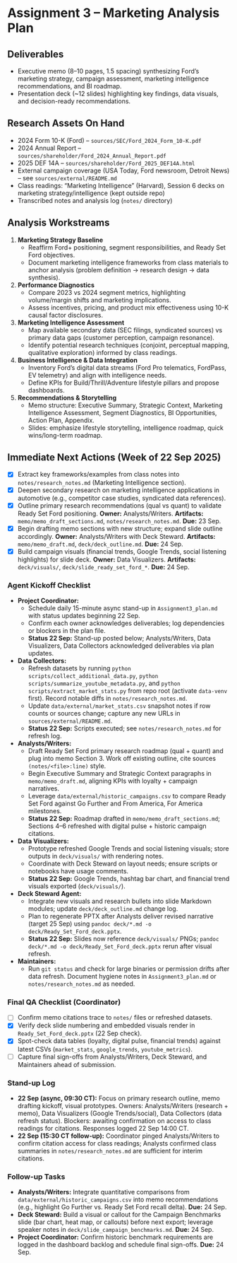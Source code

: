 # Assignment 3 – Marketing Analysis Plan

## Deliverables
- Executive memo (8–10 pages, 1.5 spacing) synthesizing Ford’s marketing strategy, campaign assessment, marketing intelligence recommendations, and BI roadmap.
- Presentation deck (~12 slides) highlighting key findings, data visuals, and decision-ready recommendations.

## Research Assets On Hand
- 2024 Form 10-K (Ford) – `sources/SEC/Ford_2024_Form_10-K.pdf`
- 2024 Annual Report – `sources/shareholder/Ford_2024_Annual_Report.pdf`
- 2025 DEF 14A – `sources/shareholder/Ford_2025_DEF14A.html`
- External campaign coverage (USA Today, Ford newsroom, Detroit News) – see `sources/external/README.md`
- Class readings: “Marketing Intelligence” (Harvard), Session 6 decks on marketing strategy/intelligence (kept outside repo)
- Transcribed notes and analysis log (`notes/` directory)

## Analysis Workstreams
1. **Marketing Strategy Baseline**
   - Reaffirm Ford+ positioning, segment responsibilities, and Ready Set Ford objectives.
   - Document marketing intelligence frameworks from class materials to anchor analysis (problem definition → research design → data synthesis).
2. **Performance Diagnostics**
   - Compare 2023 vs 2024 segment metrics, highlighting volume/margin shifts and marketing implications.
   - Assess incentives, pricing, and product mix effectiveness using 10-K causal factor disclosures.
3. **Marketing Intelligence Assessment**
   - Map available secondary data (SEC filings, syndicated sources) vs primary data gaps (customer perception, campaign resonance).
   - Identify potential research techniques (conjoint, perceptual mapping, qualitative exploration) informed by class readings.
4. **Business Intelligence & Data Integration**
   - Inventory Ford’s digital data streams (Ford Pro telematics, FordPass, EV telemetry) and align with intelligence needs.
   - Define KPIs for Build/Thrill/Adventure lifestyle pillars and propose dashboards.
5. **Recommendations & Storytelling**
   - Memo structure: Executive Summary, Strategic Context, Marketing Intelligence Assessment, Segment Diagnostics, BI Opportunities, Action Plan, Appendix.
   - Slides: emphasize lifestyle storytelling, intelligence roadmap, quick wins/long-term roadmap.

## Immediate Next Actions (Week of 22 Sep 2025)
- [x] Extract key frameworks/examples from class notes into `notes/research_notes.md` (Marketing Intelligence section).
- [x] Deepen secondary research on marketing intelligence applications in automotive (e.g., competitor case studies, syndicated data references).
- [x] Outline primary research recommendations (qual vs quant) to validate Ready Set Ford positioning. **Owner:** Analysts/Writers. **Artifacts:** `memo/memo_draft_sections.md`, `notes/research_notes.md`. **Due:** 23 Sep.
- [x] Begin drafting memo sections with new structure; expand slide outline accordingly. **Owner:** Analysts/Writers with Deck Steward. **Artifacts:** `memo/memo_draft.md`, `deck/deck_outline.md`. **Due:** 24 Sep.
- [x] Build campaign visuals (financial trends, Google Trends, social listening highlights) for slide deck. **Owner:** Data Visualizers. **Artifacts:** `deck/visuals/`, `deck/slide_ready_set_ford_*`. **Due:** 24 Sep.

### Agent Kickoff Checklist
- **Project Coordinator:**
  - Schedule daily 15-minute async stand-up in `Assignment3_plan.md` with status updates beginning 22 Sep.
  - Confirm each owner acknowledges deliverables; log dependencies or blockers in the plan file.
  - **Status 22 Sep:** Stand-up posted below; Analysts/Writers, Data Visualizers, Data Collectors acknowledged deliverables via plan updates.
- **Data Collectors:**
  - Refresh datasets by running `python scripts/collect_additional_data.py`, `python scripts/summarize_youtube_metadata.py`, and `python scripts/extract_market_stats.py` from repo root (activate `data-venv` first). Record notable diffs in `notes/research_notes.md`.
  - Update `data/external/market_stats.csv` snapshot notes if row counts or sources change; capture any new URLs in `sources/external/README.md`.
  - **Status 22 Sep:** Scripts executed; see `notes/research_notes.md` for refresh log.
- **Analysts/Writers:**
  - Draft Ready Set Ford primary research roadmap (qual + quant) and plug into memo Section 3. Work off existing outline, cite sources `(notes/<file>:line)` style.
  - Begin Executive Summary and Strategic Context paragraphs in `memo/memo_draft.md`, aligning KPIs with loyalty + campaign narratives.
  - Leverage `data/external/historic_campaigns.csv` to compare Ready Set Ford against Go Further and From America, For America milestones.
  - **Status 22 Sep:** Roadmap drafted in `memo/memo_draft_sections.md`; Sections 4–6 refreshed with digital pulse + historic campaign citations.
- **Data Visualizers:**
  - Prototype refreshed Google Trends and social listening visuals; store outputs in `deck/visuals/` with rendering notes.
  - Coordinate with Deck Steward on layout needs; ensure scripts or notebooks have usage comments.
  - **Status 22 Sep:** Google Trends, hashtag bar chart, and financial trend visuals exported (`deck/visuals/`).
- **Deck Steward Agent:**
  - Integrate new visuals and research bullets into slide Markdown modules; update `deck/deck_outline.md` change log.
  - Plan to regenerate PPTX after Analysts deliver revised narrative (target 25 Sep) using `pandoc deck/*.md -o deck/Ready_Set_Ford_deck.pptx`.
  - **Status 22 Sep:** Slides now reference `deck/visuals/` PNGs; `pandoc deck/*.md -o deck/Ready_Set_Ford_deck.pptx` rerun after visual refresh.
- **Maintainers:**
  - Run `git status` and check for large binaries or permission drifts after data refresh. Document hygiene notes in `Assignment3_plan.md` or `notes/research_notes.md` as needed.

### Final QA Checklist (Coordinator)
- [ ] Confirm memo citations trace to `notes/` files or refreshed datasets.
- [x] Verify deck slide numbering and embedded visuals render in `Ready_Set_Ford_deck.pptx` (22 Sep check).
- [x] Spot-check data tables (loyalty, digital pulse, financial trends) against latest CSVs (`market_stats`, `google_trends`, `youtube_metrics`).
- [ ] Capture final sign-offs from Analysts/Writers, Deck Steward, and Maintainers ahead of submission.

### Stand-up Log
- **22 Sep (async, 09:30 CT):** Focus on primary research outline, memo drafting kickoff, visual prototypes. Owners: Analysts/Writers (research + memo), Data Visualizers (Google Trends/social), Data Collectors (data refresh status). Blockers: awaiting confirmation on access to class readings for citations. Responses logged 22 Sep 14:00 CT.
- **22 Sep (15:30 CT follow-up):** Coordinator pinged Analysts/Writers to confirm citation access for class readings; Analysts confirmed class summaries in `notes/research_notes.md` are sufficient for interim citations.

### Follow-up Tasks
- **Analysts/Writers:** Integrate quantitative comparisons from `data/external/historic_campaigns.csv` into memo recommendations (e.g., highlight Go Further vs. Ready Set Ford recall delta). **Due:** 24 Sep.
- **Deck Steward:** Build a visual or callout for the Campaign Benchmarks slide (bar chart, heat map, or callouts) before next export; leverage speaker notes in `deck/slide_campaign_benchmarks.md`. **Due:** 24 Sep.
- **Project Coordinator:** Confirm historic benchmark requirements are logged in the dashboard backlog and schedule final sign-offs. **Due:** 24 Sep.
